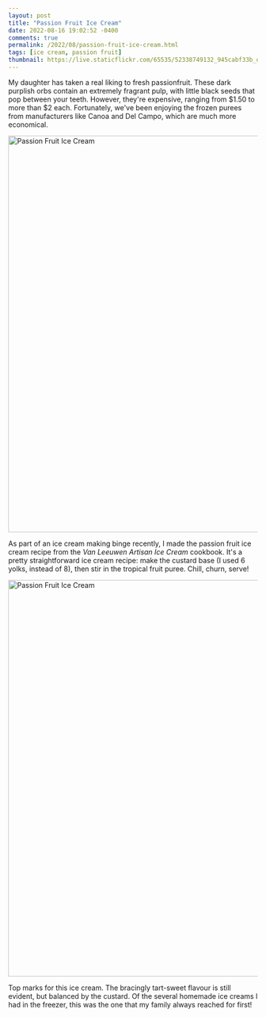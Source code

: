 ```yaml
---
layout: post
title: "Passion Fruit Ice Cream"
date: 2022-08-16 19:02:52 -0400
comments: true
permalink: /2022/08/passion-fruit-ice-cream.html
tags: [ice cream, passion fruit]
thumbnail: https://live.staticflickr.com/65535/52338749132_945cabf33b_q.jpg
---
```


My daughter has taken a real liking to fresh passionfruit. These dark purplish orbs contain an
extremely fragrant pulp, with little black seeds that pop between your teeth. However, they're expensive,
ranging from $1.50 to more than $2 each. Fortunately, we've been enjoying the frozen purees
from manufacturers like Canoa and Del Campo, which are much more economical.

<a data-flickr-embed="true" href="https://www.flickr.com/photos/gnuf/52339705896/in/photostream/" title="Passion Fruit Ice Cream"><img src="https://live.staticflickr.com/65535/52339705896_aedcb2c277_c.jpg" width="600" height="800" alt="Passion Fruit Ice Cream"></a><script async src="//embedr.flickr.com/assets/client-code.js" charset="utf-8"></script>

As part of an ice cream making binge recently, I made the passion fruit ice cream
recipe from the _Van Leeuwen Artisan Ice Cream_ cookbook. It's a pretty straightforward
ice cream recipe: make the custard base (I used 6 yolks, instead of 8), then stir
in the tropical fruit puree. Chill, churn, serve!

<a data-flickr-embed="true" href="https://www.flickr.com/photos/gnuf/52338749132/in/photostream/" title="Passion Fruit Ice Cream"><img src="https://live.staticflickr.com/65535/52338749132_945cabf33b_c.jpg" width="600" height="800" alt="Passion Fruit Ice Cream"></a><script async src="//embedr.flickr.com/assets/client-code.js" charset="utf-8"></script>

Top marks for this ice cream. The bracingly tart-sweet flavour is still
evident, but balanced by the custard. Of the several homemade ice creams
I had in the freezer, this was the one that my family always reached for first!

